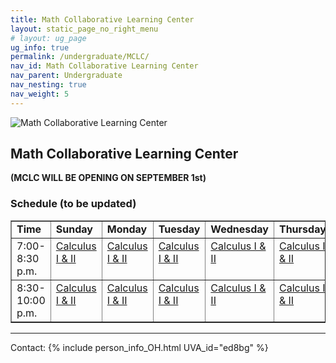 ```yaml
---
title: Math Collaborative Learning Center
layout: static_page_no_right_menu
# layout: ug_page
ug_info: true
permalink: /undergraduate/MCLC/
nav_id: Math Collaborative Learning Center
nav_parent: Undergraduate
nav_nesting: true
nav_weight: 5
---
```


<img src="{{site.url}}/undergraduate/MCLC/MCLC_logo.png" style="max-width:70%;max-height:350px;height:auto;width:auto;" alt="Math Collaborative Learning Center">

<h2 class="mb-4">Math Collaborative Learning Center</h2>

**(MCLC WILL BE OPENING ON SEPTEMBER 1st)**




<h3 class="mb-4 mt-4">Schedule (to be updated)</h3>

<table width="100%" border="1" cellspacing="2" cellpadding="2">
<tbody>
    <tr>
    <td valign="top"><b>Time</b><br>
    </td>
    <td valign="top"><b>Sunday</b><br>
    </td>
    <td valign="top"><b>Monday</b><br>
    </td>
    <td valign="top"><b>Tuesday</b><br>
    </td>
    <td valign="top"><b>Wednesday</b><br>
    </td>
    <td valign="top"><b>Thursday</b><br>
    </td>
    </tr>
    <tr>
    <td valign="top">7:00-8:30 p.m.<br>
    </td>
    <td valign="top"><a
        href="https://virginia.zoom.us/j/2369587">Calculus I
        &amp; II<br>
        </a> </td>
    <td valign="top"><a
        href="https://virginia.zoom.us/j/4600303">Calculus I
        &amp; II</a></td>
    <td valign="top"><a
        href="https://virginia.zoom.us/j/5795546">Calculus I
        &amp; II</a><br>
        <!-- <a href="https://virginia.zoom.us/j/5795546">Math 2310</a><br> -->
    </td>
    <td valign="top"><a
        href="https://virginia.zoom.us/j/6939765">Calculus I
        &amp; II<br>
       <!-- Math 3100<br>
        Math 3350/51<br>
        Math 3354</a><br> -->
    </td>
    <td valign="top"><a
        href="https://virginia.zoom.us/j/7088066">Calculus I
        &amp; II <br>
        <br>
       <!-- Math 3000/3310 </a><br> 
    </td>
    </tr> -->
    <tr>
    <td valign="top">8:30-10:00 p.m.<br>
    </td>
    <td valign="top"><a
        href="https://virginia.zoom.us/j/2369587">Calculus I
        &amp; II</a><br>
    </td>
    <td valign="top"><a
        href="https://virginia.zoom.us/j/4600303">Calculus I
        &amp; II</a></td>
    <td valign="top"><a
        href="https://virginia.zoom.us/j/5795546">Calculus I
        &amp; II</a><br>
        <!-- <a href="https://virginia.zoom.us/j/5795546">Math 3100</a><br>
        <a href="https://virginia.zoom.us/j/5795546">Math
        3350/51</a><br> -->
    </td>
    <td valign="top"><a
        href="https://virginia.zoom.us/j/6939765">Calculus I
        &amp; II</a></td>
    <td valign="top"><a
        href="https://virginia.zoom.us/j/7088066">Calculus I
        &amp; II <br>
        </a></td>
    </tr>
</tbody>
</table>



---

Contact: {% include person_info_OH.html UVA_id="ed8bg" %}
